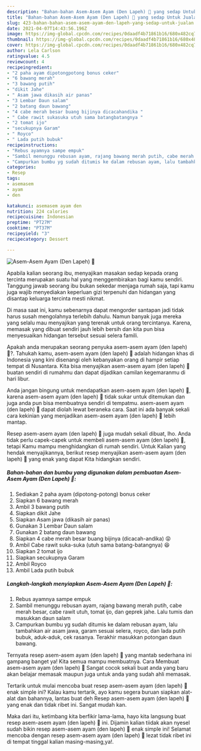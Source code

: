 ```yaml
---
description: "Bahan-bahan Asem-Asem Ayam (Den Lapeh) 🤣 yang sedap Untuk Jualan"
title: "Bahan-bahan Asem-Asem Ayam (Den Lapeh) 🤣 yang sedap Untuk Jualan"
slug: 423-bahan-bahan-asem-asem-ayam-den-lapeh-yang-sedap-untuk-jualan
date: 2021-04-07T14:43:56.196Z
image: https://img-global.cpcdn.com/recipes/0daadf4b71861b16/680x482cq70/asem-asem-ayam-den-lapeh-🤣-foto-resep-utama.jpg
thumbnail: https://img-global.cpcdn.com/recipes/0daadf4b71861b16/680x482cq70/asem-asem-ayam-den-lapeh-🤣-foto-resep-utama.jpg
cover: https://img-global.cpcdn.com/recipes/0daadf4b71861b16/680x482cq70/asem-asem-ayam-den-lapeh-🤣-foto-resep-utama.jpg
author: Lela Carlson
ratingvalue: 4.5
reviewcount: 4
recipeingredient:
- "2 paha ayam dipotongpotong bonus ceker"
- "6 bawang merah"
- "3 bawang putih"
- "dikit Jahe"
- " Asam jawa dikasih air panas"
- "3 Lembar Daun salam"
- "2 batang daun bawang"
- "4 cabe merah besar buang bijinya dicacahandika "
- " Cabe rawit sukasuka utuh sama batangbatangnya "
- "2 tomat ijo"
- "secukupnya Garam"
- " Royco"
- " Lada putih bubuk"
recipeinstructions:
- "Rebus ayamnya sampe empuk"
- "Sambil menunggu rebusan ayam, rajang bawang merah putih, cabe merah besar, cabe rawit utuh, tomat ijo, dan geprek jahe. Lalu tumis dan masukkan daun salam"
- "Campurkan bumbu yg sudah ditumis ke dalam rebusan ayam, lalu tambahkan air asam jawa, garam sesuai selera, royco, dan lada putih bubuk, aduk-aduk, cek rasanya. Terakhir masukkan potongan daun bawang."
categories:
- Resep
tags:
- asemasem
- ayam
- den

katakunci: asemasem ayam den 
nutrition: 224 calories
recipecuisine: Indonesian
preptime: "PT27M"
cooktime: "PT37M"
recipeyield: "3"
recipecategory: Dessert

---
```



![Asem-Asem Ayam (Den Lapeh) 🤣](https://img-global.cpcdn.com/recipes/0daadf4b71861b16/680x482cq70/asem-asem-ayam-den-lapeh-🤣-foto-resep-utama.jpg)

Apabila kalian seorang ibu, menyajikan masakan sedap kepada orang tercinta merupakan suatu hal yang menggembirakan bagi kamu sendiri. Tanggung jawab seorang ibu bukan sekedar menjaga rumah saja, tapi kamu juga wajib menyediakan keperluan gizi terpenuhi dan hidangan yang disantap keluarga tercinta mesti nikmat.

Di masa  saat ini, kamu sebenarnya dapat mengorder santapan jadi tidak harus susah mengolahnya terlebih dahulu. Namun banyak juga mereka yang selalu mau menyajikan yang terenak untuk orang tercintanya. Karena, memasak yang dibuat sendiri jauh lebih bersih dan kita pun bisa menyesuaikan hidangan tersebut sesuai selera famili. 



Apakah anda merupakan seorang penyuka asem-asem ayam (den lapeh) 🤣?. Tahukah kamu, asem-asem ayam (den lapeh) 🤣 adalah hidangan khas di Indonesia yang kini disenangi oleh kebanyakan orang di hampir setiap tempat di Nusantara. Kita bisa menyajikan asem-asem ayam (den lapeh) 🤣 buatan sendiri di rumahmu dan dapat dijadikan camilan kegemaranmu di hari libur.

Anda jangan bingung untuk mendapatkan asem-asem ayam (den lapeh) 🤣, karena asem-asem ayam (den lapeh) 🤣 tidak sukar untuk ditemukan dan juga anda pun bisa membuatnya sendiri di tempatmu. asem-asem ayam (den lapeh) 🤣 dapat diolah lewat beraneka cara. Saat ini ada banyak sekali cara kekinian yang menjadikan asem-asem ayam (den lapeh) 🤣 lebih mantap.

Resep asem-asem ayam (den lapeh) 🤣 juga mudah sekali dibuat, lho. Anda tidak perlu capek-capek untuk membeli asem-asem ayam (den lapeh) 🤣, tetapi Kamu mampu menghidangkan di rumah sendiri. Untuk Kalian yang hendak menyajikannya, berikut resep menyajikan asem-asem ayam (den lapeh) 🤣 yang enak yang dapat Kita hidangkan sendiri.

<!--inarticleads1-->

##### Bahan-bahan dan bumbu yang digunakan dalam pembuatan Asem-Asem Ayam (Den Lapeh) 🤣:

1. Sediakan 2 paha ayam (dipotong-potong) bonus ceker
1. Siapkan 6 bawang merah
1. Ambil 3 bawang putih
1. Siapkan dikit Jahe
1. Siapkan  Asam jawa (dikasih air panas)
1. Gunakan 3 Lembar Daun salam
1. Gunakan 2 batang daun bawang
1. Siapkan 4 cabe merah besar buang bijinya (dicacah-andika) 😝
1. Ambil  Cabe rawit suka-suka (utuh sama batang-batangnya) 😆
1. Siapkan 2 tomat ijo
1. Siapkan secukupnya Garam
1. Ambil  Royco
1. Ambil  Lada putih bubuk




<!--inarticleads2-->

##### Langkah-langkah menyiapkan Asem-Asem Ayam (Den Lapeh) 🤣:

1. Rebus ayamnya sampe empuk
1. Sambil menunggu rebusan ayam, rajang bawang merah putih, cabe merah besar, cabe rawit utuh, tomat ijo, dan geprek jahe. Lalu tumis dan masukkan daun salam
1. Campurkan bumbu yg sudah ditumis ke dalam rebusan ayam, lalu tambahkan air asam jawa, garam sesuai selera, royco, dan lada putih bubuk, aduk-aduk, cek rasanya. Terakhir masukkan potongan daun bawang.




Ternyata resep asem-asem ayam (den lapeh) 🤣 yang mantab sederhana ini gampang banget ya! Kita semua mampu membuatnya. Cara Membuat asem-asem ayam (den lapeh) 🤣 Sangat cocok sekali buat anda yang baru akan belajar memasak maupun juga untuk anda yang sudah ahli memasak.

Tertarik untuk mulai mencoba buat resep asem-asem ayam (den lapeh) 🤣 enak simple ini? Kalau kamu tertarik, ayo kamu segera buruan siapkan alat-alat dan bahannya, lantas buat deh Resep asem-asem ayam (den lapeh) 🤣 yang enak dan tidak ribet ini. Sangat mudah kan. 

Maka dari itu, ketimbang kita berfikir lama-lama, hayo kita langsung buat resep asem-asem ayam (den lapeh) 🤣 ini. Dijamin kalian tiidak akan nyesel sudah bikin resep asem-asem ayam (den lapeh) 🤣 enak simple ini! Selamat mencoba dengan resep asem-asem ayam (den lapeh) 🤣 lezat tidak ribet ini di tempat tinggal kalian masing-masing,ya!.

